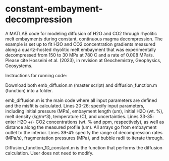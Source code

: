 # constant-embayment-decompression
A MATLAB code for modeling diffusion of H2O and CO2 through rhyolitic melt embayments during constant, continuous magma decompression. The example is set
up to fit H2O and CO2 concentration gradients measured along a quartz-hosted rhyolitic melt embayment that was experimentally decompressed from 150 to 30
MPa at 780 C and a rate of 0.008 MPa/s. Please cite Hosseini et al. (2023), in revision at Geochemistry, Geophysics, Geosystems.

Instructions for running code:

Download both emb_diffusion.m (master script) and diffusion_function.m (function) into a folder.

emb_diffusion.m is the main code where all input parameters are defined and the misfit is calculated. 
    Lines 20-26: specify input parameters, including initial pressure (MPa), embayment length (um), initial H2O (wt. %), melt density (kg/m^3), 
                 temperature (C), and uncertainties. 
    Lines 33-35: enter H2O +/- CO2 concentrations (wt. % and ppm, respectively), as well as distance along the measured profile (um). All arrays 
                 go from embayment outlet to the interior.
    Lines 39-41: specify the range of decompression rates (MPa/s), fragmentation pressures (MPa), and bubble radii to iterate through.

Diffusion_function_1D_constant.m is the function that performs the diffusion calculation. User does not need to modify.

